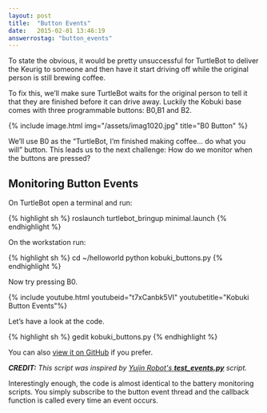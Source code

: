 ```yaml
---
layout: post
title:  "Button Events"
date:   2015-02-01 13:46:19
answerrostag: "button_events"
---
```


To state the obvious, it would be pretty unsuccessful for TurtleBot to deliver the Keurig to someone and then have it start driving off while the original person is still brewing coffee.

To fix this, we’ll make sure TurtleBot waits for the original person to tell it that they are finished before it can drive away. Luckily the Kobuki base comes with three programmable buttons: B0,B1 and B2.


{% include image.html img="/assets/imag1020.jpg" title="B0 Button" %}

We’ll use B0 as the “TurtleBot, I’m finished making coffee… do what you will” button. This leads us to the next challenge: How do we monitor when the buttons are pressed?

## Monitoring Button Events

On TurtleBot open a terminal and run:

{% highlight sh %}
roslaunch turtlebot_bringup minimal.launch
{% endhighlight %}

On the workstation run:

{% highlight sh %}
cd ~/helloworld
python kobuki_buttons.py
{% endhighlight %}

Now try pressing B0.

{% include youtube.html youtubeid="t7xCanbk5VI" youtubetitle="Kobuki Button Events"%}

Let’s have a look at the code.

{% highlight sh %}
gedit kobuki_buttons.py
{% endhighlight %}

You can also [view it on GitHub](https://github.com/markwsilliman/turtlebot/blob/master/kobuki_buttons.py) if you prefer.

***CREDIT:** This script was inspired by [Yujin Robot's **test_events.py**](https://github.com/yujinrobot/kobuki/blob/f99e495b2b3be1e62495119809c58ccb58909f67/kobuki_testsuite/scripts/test_events.py) script.*

Interestingly enough, the code is almost identical to the battery monitoring scripts. You simply subscribe to the button event thread and the callback function is called every time an event occurs.